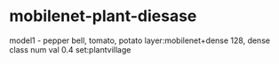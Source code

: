 # mobilenet-plant-diesase

model1 - pepper bell, tomato, potato layer:mobilenet+dense 128, dense class num val 0.4 set:plantvillage
